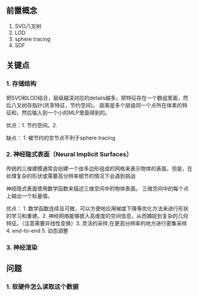 ## 前置概念

1. SVO八叉树
2. LOD
3. sphere tracing
4. SDF

## 关键点

### 1. 存储结构

把SVO和LOD结合，层级越深对应的details越多。把特征存在一个数组里面，然后八叉树存指针(共享特征，节约空间)。 距离是多个层级同一个点所在体素的特征和，然后输入到一个小的MLP里面得到的。

优点：1. 节约空间。2. 

缺点： 1.  被节约的空节点不利于sphere tracing

### 2. 神经隐式表面（Neural Implicit Surfaces）

传统的三维建模通常会创建一个由多边形组成的网格来表示物体的表面。但是，在处理复杂的形状或需要高分辨率细节的情况下会遇到挑战

神经隐式表面使用数学函数来描述三维空间中的物体表面。 三维空间中的每个点上输出一个标量值。

优点： 1. 数学函数连续且可微，可以方便地应用梯度下降等优化方法来进行形状的学习和重建。2. 神经网络能够嵌入高维度的空间信息，从而捕捉到复杂的几何特征。（注意需要非线性变换）3. 灵活的采样,在更高分辨率的地方进行密集采样 4. end-to-end 5. 动态调整

### 3. 神经渲染





## 问题

### 1. 软硬件怎么读取这个数据